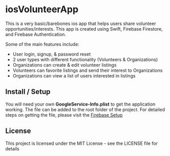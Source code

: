 # iosVolunteerApp
This is a very basic/barebones ios app that helps users share volunteer opportunities/interests. This app is created using Swift, Firebase Firestore, and Firebase Authentication. 

Some of the main features include: 
- User login, signup, & password reset
- 2 user types with different functionality (Volunteers & Organizations)
- Organizations can create & edit volunteer listings
- Volunteers can favorite listings and send their interest to Organizations
- Organizations can view a list of users interested in listings

## Install / Setup 
You will need your own **GoogleService-Info.plist** to get the application working. The file can be added to the root folder of the project. 
For detailed steps on getting the file, please visit the [Firebase Setup](https://firebase.google.com/docs/ios/setup)

## License
This project is licensed under the MIT License - see the LICENSE file for details
